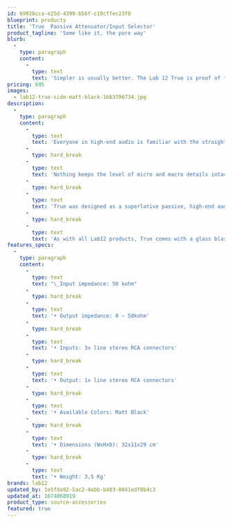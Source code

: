 ```yaml
---
id: 69928cca-e25d-4399-b56f-c19cffec23f0
blueprint: products
title: 'True  Passive Attenuator/Input Selector'
product_tagline: 'Some like it, the pure way'
blurb:
  -
    type: paragraph
    content:
      -
        type: text
        text: 'Simpler is usually better. The Lab 12 True is proof of that statement. It’s the most pure, unaltered way of signal delivery that adds none of its own signature and keeps the flow of music untouched and unadulterated.'
pricing: 695
images:
  - lab12-true-side-matt-black-1663706734.jpg
description:
  -
    type: paragraph
    content:
      -
        type: text
        text: 'Everyone in high-end audio is familiar with the straight gain concept – the best amplifier is a cable with gain. It’s the most pure, unaltered way of signal delivery that adds none of its own signature and keeps the flow of music untouched and unadulterated.'
      -
        type: hard_break
      -
        type: text
        text: 'Nothing keeps the level of micro and macro details intact as passive preamplifiers and our Lab12 True can transfer the musical energy with feather-like lightness and uncompromising dynamic impact at the same time – a fine balancing act few manage to achieve.'
      -
        type: hard_break
      -
        type: text
        text: 'True was designed as a superlative passive, high-end audio hub that offers users multiple inputs and an ultra- transparent, yet musical volume control.'
      -
        type: hard_break
      -
        type: text
        text: 'As with all Lab12 products, True comes with a glass blasting anodizing finish.'
features_specs:
  -
    type: paragraph
    content:
      -
        type: text
        text: "\_Input impedance: 50 kohm"
      -
        type: hard_break
      -
        type: text
        text: '• Output impedance: 0 – 50kohm'
      -
        type: hard_break
      -
        type: text
        text: '• Inputs: 3x line stereo RCA connectors'
      -
        type: hard_break
      -
        type: text
        text: '• Output: 1x line stereo RCA connectors'
      -
        type: hard_break
      -
        type: text
        text: '• Available Colors: Matt Black'
      -
        type: hard_break
      -
        type: text
        text: '• Dimensions (WxHxD): 32x11x29 cm'
      -
        type: hard_break
      -
        type: text
        text: '• Weight: 3,5 Kg'
brands: lab12
updated_by: 1e5fda92-5ac2-4abb-b403-8041edf0b4c3
updated_at: 1674068919
product_type: source-accessories
featured: true
---
```

